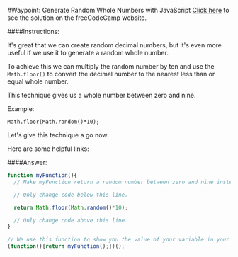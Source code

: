 #Waypoint: Generate Random Whole Numbers with JavaScript
<a href="http://freecodecamp.com/challenges/Waypoint:%20Generate%20Random%20Whole%20Numbers%20with%20JavaScript?solution=function%20myFunction()%7B%0A%20%20%2F%2F%20Make%20myFunction%20return%20a%20random%20number%20between%20zero%20and%20nine%20instead%20of%20a%20decimal.%0A%0A%20%20%2F%2F%20Only%20change%20code%20below%20this%20line.%0A%0A%20%20return%20Math.floor(Math.random()*10)%3B%0A%0A%20%20%2F%2F%20Only%20change%20code%20above%20this%20line.%0A%7D%0A%0A%2F%2F%20We%20use%20this%20function%20to%20show%20you%20the%20value%20of%20your%20variable%20in%20your%20output%20box.%0A(function()%7Breturn%20myFunction()%3B%7D)()%3B%0A" target="_blank">Click here</a> to see the solution on the freeCodeCamp website.


####Instructions:
<p class="wrappable negative-10">It&apos;s great that we can create random decimal numbers, but it&apos;s even more useful if we use it to generate a random whole number.</p><p class="wrappable negative-10">To achieve this we can multiply the random number by ten and use the <code>Math.floor()</code> to convert the decimal number to the nearest less than or equal whole number.</p><p class="wrappable negative-10">This technique gives us a whole number between zero and nine.</p><p class="wrappable negative-10">Example:</p><p class="wrappable negative-10"><code>Math.floor(Math.random()*10);</code></p><p class="wrappable negative-10">Let&apos;s give this technique a go now.</p><div class="negative-bottom-margin-30"><div id="MDN-links"><p class="negative-10">Here are some helpful links:</p></div></div>


####Answer:
```javascript
function myFunction(){
  // Make myFunction return a random number between zero and nine instead of a decimal.

  // Only change code below this line.

  return Math.floor(Math.random()*10);

  // Only change code above this line.
}

// We use this function to show you the value of your variable in your output box.
(function(){return myFunction();})();

```